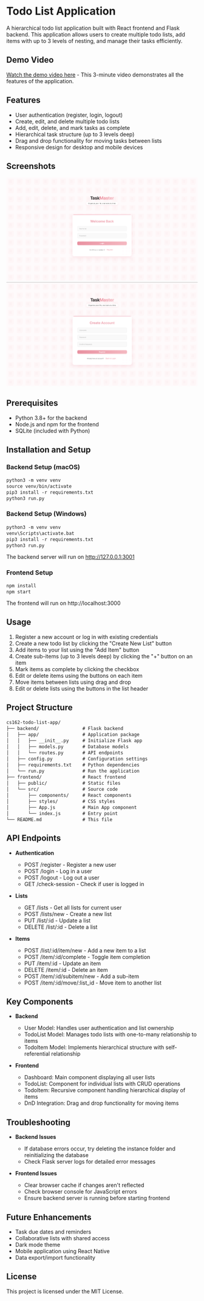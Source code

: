 # Todo List Application

A hierarchical todo list application built with React frontend and Flask backend. This application allows users to create multiple todo lists, add items with up to 3 levels of nesting, and manage their tasks efficiently.

## Demo Video

[Watch the demo video here](https://www.loom.com/share/your-video-id) - This 3-minute video demonstrates all the features of the application.

## Features

- User authentication (register, login, logout)
- Create, edit, and delete multiple todo lists
- Add, edit, delete, and mark tasks as complete
- Hierarchical task structure (up to 3 levels deep)
- Drag and drop functionality for moving tasks between lists
- Responsive design for desktop and mobile devices

## Screenshots

![Login Page](assets/login_page.png)
![Register Page](assets/register_page.png)

## Prerequisites

- Python 3.8+ for the backend
- Node.js and npm for the frontend
- SQLite (included with Python)

## Installation and Setup

### Backend Setup (macOS)

```
python3 -m venv venv
source venv/bin/activate
pip3 install -r requirements.txt
python3 run.py
```

### Backend Setup (Windows)

```
python3 -m venv venv
venv\Scripts\activate.bat
pip3 install -r requirements.txt
python3 run.py
```

The backend server will run on http://127.0.0.1:3001

### Frontend Setup

```
npm install
npm start
```

The frontend will run on http://localhost:3000

## Usage

1. Register a new account or log in with existing credentials
2. Create a new todo list by clicking the "Create New List" button
3. Add items to your list using the "Add Item" button
4. Create sub-items (up to 3 levels deep) by clicking the "+" button on an item
5. Mark items as complete by clicking the checkbox
6. Edit or delete items using the buttons on each item
7. Move items between lists using drag and drop
8. Edit or delete lists using the buttons in the list header

## Project Structure

```
cs162-todo-list-app/
├── backend/                # Flask backend
│   ├── app/                # Application package
│   │   ├── __init__.py     # Initialize Flask app
│   │   ├── models.py       # Database models
│   │   └── routes.py       # API endpoints
│   ├── config.py           # Configuration settings
│   ├── requirements.txt    # Python dependencies
│   └── run.py              # Run the application
├── frontend/               # React frontend
│   ├── public/             # Static files
│   └── src/                # Source code
│       ├── components/     # React components
│       ├── styles/         # CSS styles
│       ├── App.js          # Main App component
│       └── index.js        # Entry point
└── README.md               # This file
```

## API Endpoints

- **Authentication**
  - POST /register - Register a new user
  - POST /login - Log in a user
  - POST /logout - Log out a user
  - GET /check-session - Check if user is logged in

- **Lists**
  - GET /lists - Get all lists for current user
  - POST /lists/new - Create a new list
  - PUT /list/:id - Update a list
  - DELETE /list/:id - Delete a list

- **Items**
  - POST /list/:id/item/new - Add a new item to a list
  - POST /item/:id/complete - Toggle item completion
  - PUT /item/:id - Update an item
  - DELETE /item/:id - Delete an item
  - POST /item/:id/subitem/new - Add a sub-item
  - POST /item/:id/move/:list_id - Move item to another list

## Key Components

- **Backend**
  - User Model: Handles user authentication and list ownership
  - TodoList Model: Manages todo lists with one-to-many relationship to items
  - TodoItem Model: Implements hierarchical structure with self-referential relationship

- **Frontend**
  - Dashboard: Main component displaying all user lists
  - TodoList: Component for individual lists with CRUD operations
  - TodoItem: Recursive component handling hierarchical display of items
  - DnD Integration: Drag and drop functionality for moving items

## Troubleshooting

- **Backend Issues**
  - If database errors occur, try deleting the instance folder and reinitializing the database
  - Check Flask server logs for detailed error messages

- **Frontend Issues**
  - Clear browser cache if changes aren't reflected
  - Check browser console for JavaScript errors
  - Ensure backend server is running before starting frontend

## Future Enhancements

- Task due dates and reminders
- Collaborative lists with shared access
- Dark mode theme
- Mobile application using React Native
- Data export/import functionality

## License

This project is licensed under the MIT License. 
